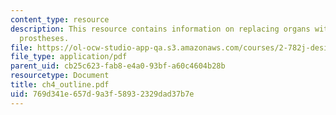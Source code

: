 ```yaml
---
content_type: resource
description: This resource contains information on replacing organs with permanent
  prostheses.
file: https://ol-ocw-studio-app-qa.s3.amazonaws.com/courses/2-782j-design-of-medical-devices-and-implants-spring-2006/769d341e657d9a3f58932329dad37b7e_ch4_outline.pdf
file_type: application/pdf
parent_uid: cb25c623-fab8-e4a0-93bf-a60c4604b28b
resourcetype: Document
title: ch4_outline.pdf
uid: 769d341e-657d-9a3f-5893-2329dad37b7e
---
```

